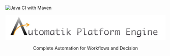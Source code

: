 ![Java CI with Maven](https://github.com/automatiko-io/automatiko-engine/workflows/Java%20CI%20with%20Maven/badge.svg)

<p align="center">
<img src="img/automatiko-engine.png" width="800px" alt="Automatiko Engine"/>
</p>

<p align="center">
    Complete Automation for Workflows and Decision
</p>

